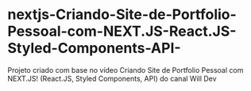 # nextjs-Criando-Site-de-Portfolio-Pessoal-com-NEXT.JS-React.JS-Styled-Components-API-
Projeto criado com base no vídeo Criando Site de Portfolio Pessoal com NEXT.JS! (React.JS, Styled Components, API) do canal Will Dev 
